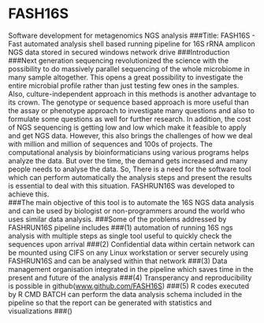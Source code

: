 # FASH16S
Software development for metagenomics NGS analysis
###Title: FASH16S - Fast automated analysis shell based running pipeline for 16S rRNA amplicon NGS data stored in secured windows network drive 
###Introduction
###Next generation sequencing revolutionized the science with the possibility to do massively parallel sequencing of the whole microbiome in many sample altogether. This opens a great possibility to investigate the entire microbial profile rather than just testing few ones in the samples. Also, culture-independent approach in this methods is another advantage to its crown. The genotype or sequence based approach is more useful than the assay or phenotype approach to investigate many questions and also to formulate some questions as well for further research.  In addition, the cost of NGS sequencing is getting low and low which make it feasible to apply and get NGS data. However, this also brings the challenges of how we deal with million and million of sequences and 100s of projects.  The computational analysis by bioinformaticians using various programs helps analyze the data. But over the time, the demand gets increased and many people needs to analyse the data. So, There is a need for the  software tool which can perform automatically the analysis steps and present the results is essential to deal with this situation. FASHRUN16S was developed to achieve this.  
###The main objective of this tool is to automate the 16S NGS data analysis and can be used by biologist or non-programmers around the world who uses similar data analysis. 
###Some of the problems addressed by FASHRUN16S pipeline includes
###(1) automation of running 16S ngs analysis with multiple steps as single tool useful to quickly check the sequences upon arrival
###(2) Confidential data within certain  network can be mounted using CIFS on any Linux workstation or server securely using FASHRUN16S and can be analysed within that network
###(3) Data management organisation integrated in the pipeline which saves time in the present and future of the analysis
###(4) Transperancy and reproducibility is possible in github(www.github.com/FASH16S) 
###(5) R codes executed by R CMD BATCH can perform the data analysis schema included in the pipeline so that the report can be generated with statistics and visualizations
###()
